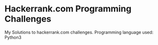 Hackerrank.com Programming Challenges
=====================================

My Solutions to hackerrank.com challenges. Programming language used: Python3
